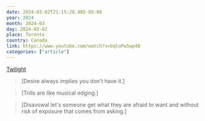 ```yaml
---
date: 2024-03-02T21:15:28.405-05:00
year: 2024
month: 2024-03
day: 2024-03-02
place: Toronto
country: Canada
link: https://www.youtube.com/watch?v=bqloPw5wp48
categories: ["article"]
---
```

[Twilight](https://www.youtube.com/watch?v=bqloPw5wp48)

> [Desire always implies you don't have it.]

> [Trills are like musical edging.]

> [Disavowal let's someone get what they are afraid to want and without risk of exposure that comes from asking.]
